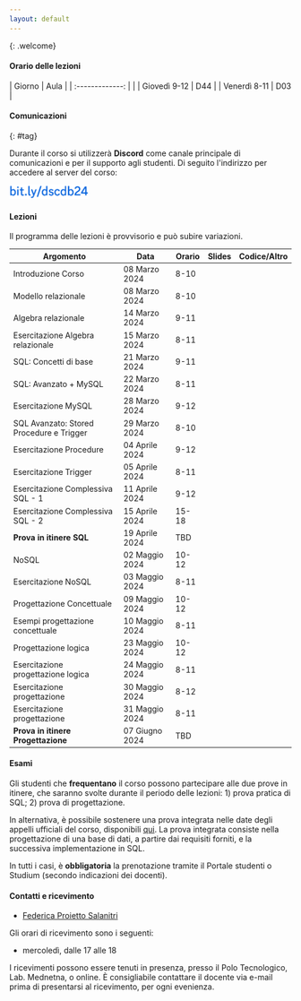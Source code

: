 ```yaml
---
layout: default
---
```

{: .welcome} 

#### Orario delle lezioni

| Giorno          | Aula |
| :-------------: |      |
| Giovedì 9-12 |  D44  | 
| Venerdì 8-11 |  D03  | 

#### Comunicazioni
{: #tag}

Durante il corso si utilizzerà **Discord** come canale principale di comunicazioni e per il supporto agli studenti.
Di seguito l'indirizzo per accedere al server del corso:

<img src='imgs/discord.png' height='25'>

#### Lezioni

Il programma delle lezioni è provvisorio e può subire variazioni.

| Argomento                                 | Data           |Orario           | Slides                          | Codice/Altro|
|-------------------------------------------|----------------|---------------- |-------------------------------  |-----------------|
| Introduzione Corso                        | 08 Marzo 2024  |8-10             |                                 |                 | 
| Modello relazionale                       | 08 Marzo 2024  |8-10             |                                 |                 | 
| Algebra relazionale                       | 14 Marzo 2024  |9-11             |                                 |                 |
| Esercitazione Algebra relazionale         | 15 Marzo 2024  |8-11             |                                 |                 |
| SQL: Concetti di base                     | 21 Marzo 2024  |9-11             |                                 |                 |
| SQL: Avanzato + MySQL                     | 22 Marzo 2024  |8-11             |                                 |                 |
| Esercitazione MySQL                       | 28 Marzo 2024  |9-12             |                                 |                 |
| SQL Avanzato: Stored Procedure e Trigger  | 29 Marzo 2024  |8-10             |                                 |                 |
| Esercitazione  Procedure                  | 04 Aprile 2024 |9-12             |                                 |                 |
| Esercitazione  Trigger                    | 05 Aprile 2024 |8-11             |                                 |                 |
| Esercitazione  Complessiva SQL - 1        | 11 Aprile 2024 |9-12             |                                 |                 |
| Esercitazione  Complessiva SQL - 2        | 15 Aprile 2024 |15-18            |                                 |                 |
| **Prova in itinere  SQL**                 | 19 Aprile 2024 |TBD              |                                 |                 | 
| NoSQL                                     | 02 Maggio 2024 |10-12            |                                 |                 |
| Esercitazione NoSQL                       | 03 Maggio 2024 |8-11             |                                 |                 |
| Progettazione Concettuale                 | 09 Maggio 2024 |10-12            |                                 |                 |
| Esempi progettazione concettuale          | 10 Maggio 2024 |8-11             |                                 |                 |
| Progettazione logica                      | 23 Maggio 2024 |10-12            |                                 |                 |
| Esercitazione progettazione logica        | 24 Maggio 2024 |8-11             |                                 |                 |
| Esercitazione progettazione               | 30 Maggio 2024 |8-12             |                                 |                 |
| Esercitazione progettazione               | 31 Maggio 2024 |8-11             |                                 |                 |
| **Prova in itinere Progettazione**        | 07 Giugno 2024 |TBD              |                                 |                 | 

#### Esami

Gli studenti che **frequentano** il corso possono partecipare alle due prove in itinere, che saranno svolte durante il periodo delle lezioni: 1) prova pratica di SQL; 2) prova di progettazione.

In alternativa, è possibile sostenere una prova integrata nelle date degli appelli ufficiali del corso, disponibili [qui](https://www.dieei.unict.it/sites/default/files/files/CalendarioEsami_L8INF_2023-2024_v2.pdf).
La prova integrata consiste nella progettazione di una base di dati, a partire dai requisiti forniti, e la successiva implementazione in SQL.

In tutti i casi, è **obbligatoria** la prenotazione tramite il Portale studenti o Studium (secondo indicazioni dei docenti).

#### Contatti e ricevimento

- [Federica Proietto Salanitri](mailto:federica.proiettosalanitri@unict.it)

Gli orari di ricevimento sono i seguenti:
- mercoledì, dalle 17 alle 18

I ricevimenti possono essere tenuti in presenza, presso il Polo Tecnologico, Lab. Mednetna, o online.
È consigliabile contattare il docente via e-mail prima di presentarsi al ricevimento, per ogni evenienza.
